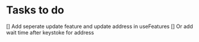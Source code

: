 # Tasks to do

[] Add seperate update feature and update address in useFeatures
[] Or add wait time after keystoke for address
